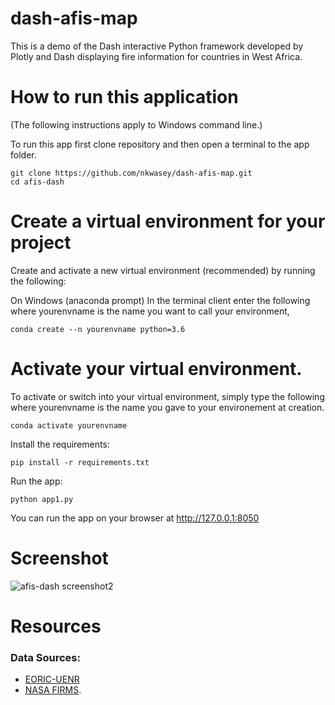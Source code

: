 # dash-afis-map
This is a demo of the Dash interactive Python framework developed by Plotly and Dash displaying fire information for countries in West Africa.

# How to run this application
(The following instructions apply to Windows command line.)

To run this app first clone repository and then open a terminal to the app folder.

```
git clone https://github.com/nkwasey/dash-afis-map.git
cd afis-dash
```

# Create a virtual environment for your project
Create and activate a new virtual environment (recommended) by running the following:

On Windows (anaconda prompt)
In the terminal client enter the following where yourenvname is the name you want to call your environment, 
```
conda create --n yourenvname python=3.6
```

# Activate your virtual environment.
To activate or switch into your virtual environment, simply type the following where yourenvname is the name you gave to your environement at creation.
```
conda activate yourenvname 
```

Install the requirements:
```
pip install -r requirements.txt
```
Run the app:
```
python app1.py
```

You can run the app on your browser at http://127.0.0.1:8050

# Screenshot
![afis-dash screenshot2](https://user-images.githubusercontent.com/29225371/82278826-9c908c00-997a-11ea-9c9e-f7756b00ab12.PNG)

# Resources
### Data Sources:
- [EORIC-UENR](https://www.eoric.uenr.edu.gh/)
- [NASA FIRMS](https://firms.modaps.eosdis.nasa.gov/download/).
